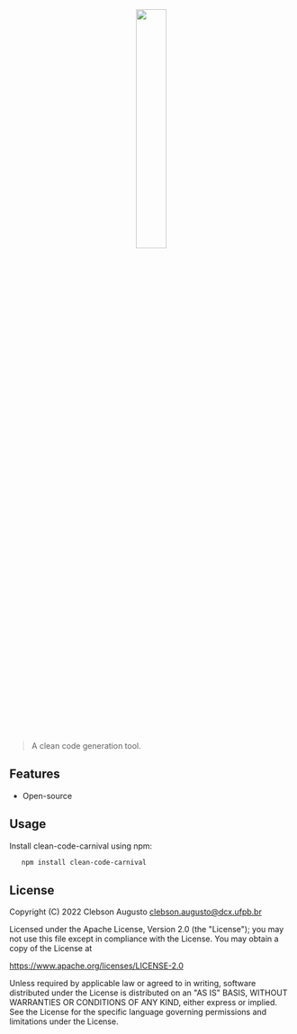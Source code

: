 <div align="center">
    <img width="33%" src="https://user-images.githubusercontent.com/43012757/193666692-22bf8b30-be25-46c3-ad86-866628ddf50d.png">
</div>

>A clean code generation tool.

## Features
* Open-source

## Usage
Install clean-code-carnival using npm:
```bash
   npm install clean-code-carnival
```
## License
Copyright (C) 2022 Clebson Augusto clebson.augusto@dcx.ufpb.br

Licensed under the Apache License, Version 2.0 (the "License"); you may not use this file except in compliance with the License. You may obtain a copy of the License at

https://www.apache.org/licenses/LICENSE-2.0

Unless required by applicable law or agreed to in writing, software distributed under the License is distributed on an "AS IS" BASIS, WITHOUT WARRANTIES OR CONDITIONS OF ANY KIND, either express or implied. See the License for the specific language governing permissions and limitations under the License.

